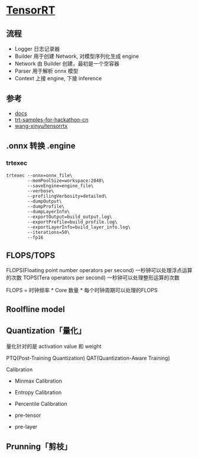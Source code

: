 # [TensorRT](https://docs.nvidia.com/deeplearning/tensorrt/latest/index.html)

## 流程

- Logger    日志记录器
- Builder   用于创建 Network, 对模型序列化生成 engine
- Network   由 Builder 创建，最初是一个空容器
- Parser    用于解析 onnx 模型
- Context   上接 engine, 下接 inference

## 参考

- [docs](https://docs.nvidia.com/deeplearning/tensorrt/developer-guide/index.html#trtexec)
- [trt-samples-for-hackathon-cn](https://github.com/NVIDIA/trt-samples-for-hackathon-cn)
- [wang-xinyu/tensorrtx](https://github.com/wang-xinyu/tensorrtx)

## .onnx 转换 .engine

### trtexec

```shell
trtexec --onnx=onnx_file\
        --memPoolSize=workspace:2048\
        --saveEngine=engine_file\
        --verbose\
        --profilingVerbosity=detailed\
        --dumpOutput\
        --dumpProfile\
        --dumpLayerInfo\
        --exportOutput=build_output.log\
        --exportProfile=build_profile.log\
        --exportLayerInfo=build_layer_info.log\
        --iterations=50\
        --fp16
```

## FLOPS/TOPS

FLOPS(Floating point number operators per second) 一秒钟可以处理浮点运算的次数
TOPS(Tera operators per second) 一秒钟可以处理整形运算的次数

FLOPS = 时钟频率 * Core 数量 * 每个时钟周期可以处理的FLOPS

## Roolfline model

## Quantization「量化」

量化针对的是 activation value 和 weight

PTQ(Post-Training Quantization)
QAT(Quantization-Aware Training)

Calibration

- Minmax Calibration
- Entropy Calibration
- Percentile Calibration

- pre-tensor
- pre-layer

## Prunning「剪枝」
